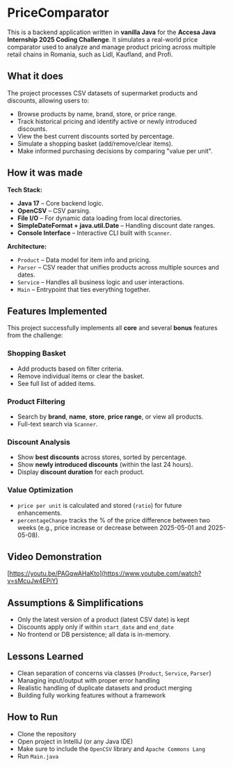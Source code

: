 # PriceComparator 

This is a backend application written in **vanilla Java** for the **Accesa Java Internship 2025 Coding Challenge**. It simulates a real-world price comparator used to analyze and manage product pricing across multiple retail chains in Romania, such as Lidl, Kaufland, and Profi.

## What it does

The project processes CSV datasets of supermarket products and discounts, allowing users to:

- Browse products by name, brand, store, or price range.
- Track historical pricing and identify active or newly introduced discounts.
- View the best current discounts sorted by percentage.
- Simulate a shopping basket (add/remove/clear items).
- Make informed purchasing decisions by comparing "value per unit".

## How it was made

**Tech Stack:**
- **Java 17** – Core backend logic.
- **OpenCSV** – CSV parsing.
- **File I/O** – For dynamic data loading from local directories.
- **SimpleDateFormat + java.util.Date** – Handling discount date ranges.
- **Console Interface** – Interactive CLI built with `Scanner`.

**Architecture:**
- `Product` – Data model for item info and pricing.
- `Parser` – CSV reader that unifies products across multiple sources and dates.
- `Service` – Handles all business logic and user interactions.
- `Main` – Entrypoint that ties everything together.



## Features Implemented

This project successfully implements all **core** and several **bonus** features from the challenge:

### Shopping Basket
- Add products based on filter criteria.
- Remove individual items or clear the basket.
- See full list of added items.

### Product Filtering
- Search by **brand**, **name**, **store**, **price range**, or view all products.
- Full-text search via `Scanner`.

### Discount Analysis
- Show **best discounts** across stores, sorted by percentage.
- Show **newly introduced discounts** (within the last 24 hours).
- Display **discount duration** for each product.

### Value Optimization
- `price per unit` is calculated and stored (`ratio`) for future enhancements.
- `percentageChange` tracks the % of the price difference between two weeks (e.g., price increase or decrease between 2025-05-01 and 2025-05-08).

## Video Demonstration

[https://youtu.be/PAGqwAHaKto](https://www.youtube.com/watch?v=sMcuJw4EPiY)

## Assumptions & Simplifications
- Only the latest version of a product (latest CSV date) is kept
- Discounts apply only if within `start_date` and `end_date`
- No frontend or DB persistence; all data is in-memory.

## Lessons Learned
- Clean separation of concerns via classes (`Product`, `Service`, `Parser`)
- Managing input/output with proper error handling
- Realistic handling of duplicate datasets and product merging
- Building fully working features without a framework

## How to Run
- Clone the repository
- Open project in IntelliJ (or any Java IDE)
- Make sure to include the `OpenCSV` library and `Apache Commons Lang`
- Run `Main.java`
